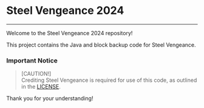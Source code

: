 # Steel Vengeance 2024

---

Welcome to the Steel Vengeance 2024 repository! 

This project contains the Java and block backup code for Steel Vengeance.

### Important Notice

> [CAUTION!]  
> Crediting Steel Vengeance is required for use of this code, as outlined in the [LICENSE](https://github.com/BMMS-Robotics/bmms-steelvengeance-2024/tree/main?tab=LICENSE).

Thank you for your understanding!
